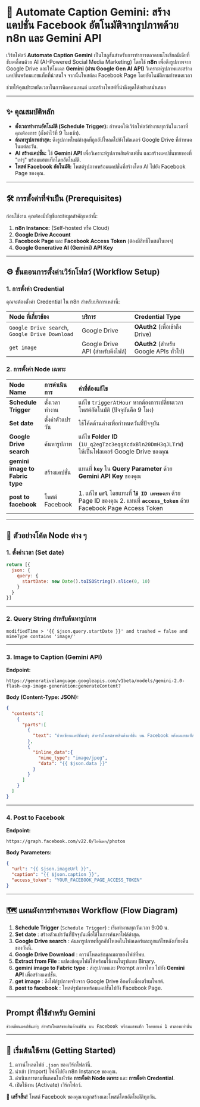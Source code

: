 # 🤖 Automate Caption Gemini: สร้างแคปชั่น Facebook อัตโนมัติจากรูปภาพด้วย n8n และ Gemini API

เวิร์กโฟลว์ **Automate Caption Gemini** เป็นโซลูชันสำหรับการทำการตลาดบนโซเชียลมีเดียที่ขับเคลื่อนด้วย AI (AI-Powered Social Media Marketing) โดยใช้ **n8n** เพื่อดึงรูปภาพจาก Google Drive และให้โมเดล **Gemini (ผ่าน Google Gen AI API)** วิเคราะห์รูปภาพและสร้างแคปชั่นพร้อมแฮชแท็กที่น่าสนใจ จากนั้นโพสต์ลง Facebook Page โดยอัตโนมัติตามกำหนดเวลา

ช่วยให้คุณประหยัดเวลาในการคิดคอนเทนต์ และสร้างโพสต์ที่น่าดึงดูดได้อย่างสม่ำเสมอ

---

## ✨ คุณสมบัติหลัก

* **ตั้งเวลาทำงานอัตโนมัติ (Schedule Trigger):** กำหนดให้เวิร์กโฟลว์ทำงานทุกวันในเวลาที่คุณต้องการ (ตั้งค่าไว้ที่ 9 โมงเช้า).
* **ค้นหารูปภาพล่าสุด:** ดึงรูปภาพใหม่ล่าสุดที่ถูกอัปโหลดไปยังโฟลเดอร์ Google Drive ที่กำหนดในแต่ละวัน.
* **AI สร้างแคปชั่น:** ใช้ **Gemini API** เพื่อวิเคราะห์รูปภาพสินค้าแฟชั่น และสร้างแคปชั่นขายของที่ "เท่ๆ" พร้อมแฮชแท็กโดยอัตโนมัติ.
* **โพสต์ Facebook อัตโนมัติ:** โพสต์รูปภาพพร้อมแคปชั่นที่สร้างโดย AI ไปยัง Facebook Page ของคุณ.

---

## 🛠️ การตั้งค่าที่จำเป็น (Prerequisites)

ก่อนใช้งาน คุณต้องมีบัญชีและข้อมูลสำคัญเหล่านี้:

1.  **n8n Instance:** (Self-hosted หรือ Cloud)
2.  **Google Drive Account**
3.  **Facebook Page** และ **Facebook Access Token** (ต้องมีสิทธิ์โพสต์ในเพจ)
4.  **Google Generative AI (Gemini) API Key**

---

## ⚙️ ขั้นตอนการตั้งค่าเวิร์กโฟลว์ (Workflow Setup)

### 1. การตั้งค่า Credential

คุณจะต้องตั้งค่า Credential ใน n8n สำหรับบริการเหล่านี้:

| Node ที่เกี่ยวข้อง | บริการ | Credential Type |
| :--- | :--- | :--- |
| `Google Drive search`, `Google Drive Download` | Google Drive | **OAuth2** (เพื่อเข้าถึง Drive) |
| `get image` | Google Drive API (สำหรับดึงไฟล์) | **OAuth2** (สำหรับ Google APIs ทั่วไป) |

### 2. การตั้งค่า Node เฉพาะ

| Node Name | การดำเนินการ | ค่าที่ต้องแก้ไข |
| :--- | :--- | :--- |
| **Schedule Trigger** | ตั้งเวลาทำงาน | แก้ไข `triggerAtHour` หากต้องการเปลี่ยนเวลาโพสต์อัตโนมัติ (ปัจจุบันคือ 9 โมง) |
| **Set date** | ตั้งค่าตัวแปรวัน | ใช้โค้ดด้านล่างเพื่อกำหนดวันที่ปัจจุบัน |
| **Google Drive search** | ค้นหารูปภาพ | แก้ไข **Folder ID** (`1U_q2egTzc3eqgXcdxBln20DmH3qJLTrW`) ให้เป็นโฟลเดอร์ Google Drive ของคุณ |
| **gemini image to Fabric type** | สร้างแคปชั่น | แทนที่ **`key`** ใน **Query Parameter** ด้วย **Gemini API Key** ของคุณ |
| **post to facebook** | โพสต์ Facebook | 1. แก้ไข **`url`** โดยแทนที่ **`ใช้ ID เพจของเรา`** ด้วย Page ID ของคุณ 2. แทนที่ **`access_token`** ด้วย Facebook Page Access Token |

---

## 📌 ตัวอย่างโค้ด Node ต่าง ๆ

### 1. ตั้งค่าเวลา (Set date)

```javascript
return [{
  json: {
    query: {
      startDate: new Date().toISOString().slice(0, 10)
    }
  }
}]
```

---

### 2. Query String สำหรับค้นหารูปภาพ

```
modifiedTime > '{{ $json.query.startDate }}' and trashed = false and mimeType contains 'image/'
```

---

### 3. Image to Caption (Gemini API)

**Endpoint:**

```
https://generativelanguage.googleapis.com/v1beta/models/gemini-2.0-flash-exp-image-generation:generateContent?
```

**Body (Content-Type: JSON):**

```json
{
  "contents":[
    {
      "parts":[
        {
          "text": "ช่วยเขียนแคปชั่นเท่ๆ สำหรับโพสต์ขายสินค้าแฟชั่น บน Facebook พร้อมแฮชแท็ก โดยขอแค่ 1 คำตอบเท่านั้น"
        },
        {
          "inline_data":{
            "mime_type": "image/jpeg",
            "data": "{{ $json.data }}"
          }
        }
      ]
    }
  ]
}
```

---

### 4. Post to Facebook

**Endpoint:**

```
https://graph.facebook.com/v22.0/ไอดีเพจ/photos
```

**Body Parameters:**

```json
{
  "url": "{{ $json.imageUrl }}",
  "caption": "{{ $json.caption }}",
  "access_token": "YOUR_FACEBOOK_PAGE_ACCESS_TOKEN"
}
```

---

## 🗺️ แผนผังการทำงานของ Workflow (Flow Diagram)

1.  **Schedule Trigger** (`Schedule Trigger`) : เริ่มทำงานทุกวันเวลา 9:00 น.
2.  **Set date** : สร้างตัวแปรวันที่ปัจจุบันเพื่อใช้ในการค้นหาไฟล์ล่าสุด.
3.  **Google Drive search** : ค้นหารูปภาพที่ถูกอัปโหลดในโฟลเดอร์และถูกแก้ไขหลังเที่ยงคืนของวันนี้.
4.  **Google Drive Download** : ดาวน์โหลดข้อมูลเมตาของไฟล์ที่พบ.
5.  **Extract from File** : แปลงข้อมูลไฟล์ให้พร้อมใช้งานในรูปแบบ Binary.
6.  **gemini image to Fabric type** : ส่งรูปภาพและ Prompt ภาษาไทย ไปยัง **Gemini API** เพื่อสร้างแคปชั่น.
7.  **get image** : ดึงไฟล์รูปภาพจริงจาก Google Drive อีกครั้งเพื่อเตรียมโพสต์.
8.  **post to facebook** : โพสต์รูปภาพพร้อมแคปชั่นไปยัง Facebook Page.

---

## Prompt ที่ใช้สำหรับ Gemini

```
ช่วยเขียนแคปชั่นเท่ๆ สำหรับโพสต์ขายสินค้าแฟชั่น บน Facebook พร้อมแฮชแท็ก โดยขอแค่ 1 คำตอบเท่านั้น
```

---

## 🚀 เริ่มต้นใช้งาน (Getting Started)

1.  ดาวน์โหลดไฟล์ `.json` ของเวิร์กโฟลว์นี้.
2.  นำเข้า (Import) ไฟล์ไปยัง n8n Instance ของคุณ.
3.  ดำเนินการตามขั้นตอนในหัวข้อ **การตั้งค่า Node เฉพาะ** และ **การตั้งค่า Credential**.
4.  เปิดใช้งาน (Activate) เวิร์กโฟลว์.

🎉 **เสร็จสิ้น!** โพสต์ Facebook ของคุณจะถูกสร้างและโพสต์โดยอัตโนมัติทุกวัน.

